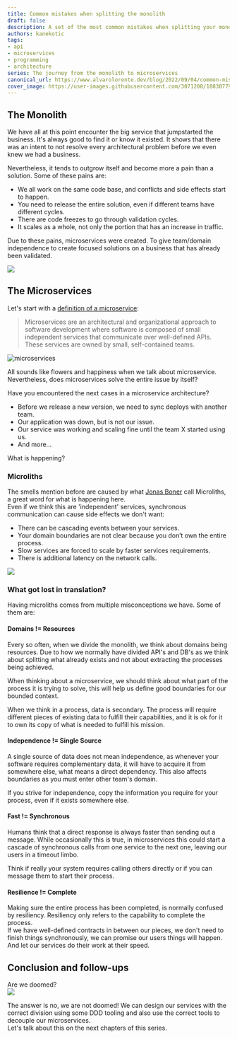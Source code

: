 ```yaml
---
title: Common mistakes when splitting the monolith
draft: false
description: A set of the most common mistakes when splitting your monolith into microservices
authors: kanekotic
tags:
- api
- microservices
- programming
- architecture
series: The journey from the monolith to microservices
canonical_url: https://www.alvarolorente.dev/blog/2022/09/04/common-mistakes-when-splitting-the-monolith
cover_image: https://user-images.githubusercontent.com/3071208/188307797-7c30c8cb-bff7-4755-822b-7cf469cba372.JPG
---
```


## The Monolith

We have all at this point encounter the big service that jumpstarted the business. It's always good to find it or know it existed. It shows that there was an intent to not resolve every architectural problem before we even knew we had a business.

Nevertheless, it tends to outgrow itself and become more a pain than a solution. Some of these pains are:

* We all work on the same code base, and conflicts and side effects start to happen.
* You need to release the entire solution, even if different teams have different cycles.
* There are code freezes to go through validation cycles.
* It scales as a whole, not only the portion that has an increase in traffic.

Due to these pains, microservices were created. To give team/domain independence to create focused solutions on a business that has already been validated.

![](https://www.alvarolorente.dev/img/blog/monolith.JPG)

## The Microservices

Let's start with a [definition of a microservice](https://aws.amazon.com/microservices/):

> Microservices are an architectural and organizational approach to software development where software is composed of small independent services that communicate over well-defined APIs. These services are owned by small, self-contained teams.

![microservices](https://user-images.githubusercontent.com/3071208/188307797-7c30c8cb-bff7-4755-822b-7cf469cba372.JPG)

All sounds like flowers and happiness when we talk about microservice. Nevertheless, does microservices solve the entire issue by itself?

Have you encountered the next cases in a microservice architecture?

* Before we release a new version, we need to sync deploys with another team.
* Our application was down, but is not our issue.
* Our service was working and scaling fine until the team X started using us.
* And more…

What is happening?

### Microliths

The smells mention before are caused by what [Jonas Boner](http://jonasboner.com/) call Microliths, a great word for what is happening here.  
Even if we think this are 'independent' services, synchronous communication can cause side effects we don't want:

* There can be cascading events between your services.
* Your domain boundaries are not clear because you don’t own the entire process.
* Slow services are forced to scale by faster services requirements.
* There is additional latency on the network calls.

![](https://microlithalternatives.kanekotic.com/images/microliths.jpg)

### What got lost in translation?

Having microliths comes from multiple misconceptions we have. Some of them are:

#### Domains != Resources

Every so often, when we divide the monolith, we think about domains being resources. Due to how we normally have divided API's and DB's as we think about splitting what already exists and not about extracting the processes being achieved.

When thinking about a microservice, we should think about what part of the process it is trying to solve, this will help us define good boundaries for our bounded context.

When we think in a process, data is secondary. The process will require different pieces of existing data to fulfill their capabilities, and it is ok for it to own its copy of what is needed to fulfill his mission.

#### Independence != Single Source

A single source of data does not mean independence, as whenever your software requires complementary data, it will have to acquire it from somewhere else, what means a direct  dependency. This also affects boundaries as you must enter other team's domain.

If you strive for independence, copy the information you require for your process, even if it exists somewhere else.

#### Fast != Synchronous

Humans think that a direct response is always faster than sending out a message. While occasionally this is true, in microservices this could start a cascade of synchronous calls from one service to the next one, leaving our users in a timeout limbo.

Think if really your system requires calling others directly or if you can message them to start their process.

#### Resilience != Complete

Making sure the entire process has been completed, is normally confused by resiliency. Resiliency only refers to the capability to complete the process.  
If we have well-defined contracts in between our pieces, we don't need to finish things synchronously, we can promise our users things will happen. And let our services do their work at their speed.

## Conclusion and follow-ups

Are we doomed?  
![](https://microlithalternatives.kanekotic.com/images/timetopanic.jpg)

The answer is no, we are not doomed! We can design our services with the correct division using some DDD tooling and also use the correct tools to decouple our microservices.  
Let's talk about this on the next chapters of this series.